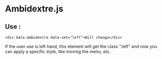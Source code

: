 Ambidextre.js
==============

Use :
--------------

    <div data-ambidextre data-set="left">Will change</div>

If the user use is left hand, this element will get the class ".left" and now you can apply a specific style, like moving the menu, etc.
